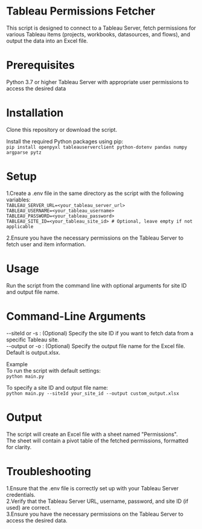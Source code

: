 # Tableau Permissions Fetcher <br>

This script is designed to connect to a Tableau Server, fetch permissions for various Tableau items (projects, workbooks, datasources, and flows), and output the data into an Excel file. <br>

# Prerequisites <br>

Python 3.7 or higher
Tableau Server with appropriate user permissions to access the desired data

# Installation <br>

Clone this repository or download the script. <br>

Install the required Python packages using pip: <br>
`pip install openpyxl tableauserverclient python-dotenv pandas numpy argparse pytz` <br>

# Setup <br>

1.Create a .env file in the same directory as the script with the following variables: <br>
`TABLEAU_SERVER_URL=<your_tableau_server_url>` <br>
`TABLEAU_USERNAME=<your_tableau_username>` <br>
`TABLEAU_PASSWORD=<your_tableau_password>` <br>
`TABLEAU_SITE_ID=<your_tableau_site_id> # Optional, leave empty if not applicable` <br>

2.Ensure you have the necessary permissions on the Tableau Server to fetch user and item information. <br>

# Usage <br>

Run the script from the command line with optional arguments for site ID and output file name. <br>

# Command-Line Arguments <br>

--siteId or -s : (Optional) Specify the site ID if you want to fetch data from a specific Tableau site. <br>
--output or -o : (Optional) Specify the output file name for the Excel file. Default is output.xlsx. <br>

Example <br>
To run the script with default settings: <br>
`python main.py` <br>

To specify a site ID and output file name: <br>
`python main.py --siteId your_site_id --output custom_output.xlsx` <br>

# Output <br>

The script will create an Excel file with a sheet named "Permissions". <br> The sheet will contain a pivot table of the fetched permissions, formatted for clarity. <br>

# Troubleshooting <br>

1.Ensure that the .env file is correctly set up with your Tableau Server credentials. <br>
2.Verify that the Tableau Server URL, username, password, and site ID (if used) are correct. <br>
3.Ensure you have the necessary permissions on the Tableau Server to access the desired data. <br>
